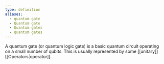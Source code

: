 ```yaml
---
type: definition
aliases:
  - quantum gate
  - Quantum gate
  - Quantum gates
  - quantum gates
---
```

A quantum gate (or quantum logic gate) is a basic quantum circuit operating on a small number of qubits. This is usually represented by some [[unitary]] [[Operators|operator]]. 